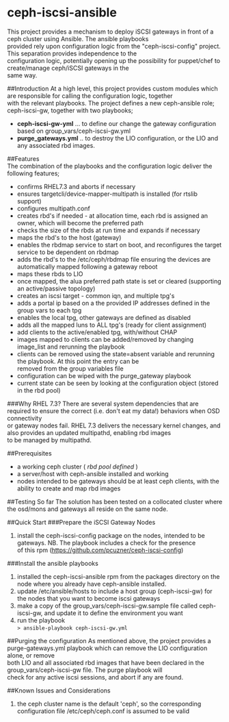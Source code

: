 # ceph-iscsi-ansible
This project provides a mechanism to deploy iSCSI gateways in front of a ceph cluster using Ansible. The ansible playbooks  
provided rely upon configuration logic from the "ceph-iscsi-config" project. This separation provides independence to the   
configuration logic, potentially opening up the possibility for puppet/chef to create/manage ceph/iSCSI gateways in the  
same way.  

##Introduction
At a high level, this project provides custom modules which are responsible for calling the configuration logic, together  
with the relevant playbooks. The project defines a new ceph-ansible role; ceph-iscsi-gw, together with two playbooks;  

- **ceph-iscsi-gw-yml** ... to define our change the gateway configuration based on group_vars/ceph-iscsi-gw.yml  
- **purge_gateways.yml** .. to destroy the LIO configuration, or the LIO and any associated rbd images.

##Features    
The combination of the playbooks and the configuration logic deliver the following features;  

- confirms RHEL7.3 and aborts if necessary  
- ensures targetcli/device-mapper-multipath is installed (for rtslib support)  
- configures multipath.conf  
- creates rbd's if needed - at allocation time, each rbd is assigned an owner, which will become the preferred path    
- checks the size of the rbds at run time and expands if necessary  
- maps the rbd's to the host (gateway)  
- enables the rbdmap service to start on boot, and reconfigures the target service to be dependent on rbdmap  
- adds the rbd's to the /etc/ceph/rbdmap file ensuring the devices are automatically mapped following a gateway reboot  
- maps these rbds to LIO  
- once mapped, the alua preferred path state is set or cleared (supporting an active/passive topology)    
- creates an iscsi target - common iqn, and multiple tpg's  
- adds a portal ip based on a the provided IP addresses defined in the group vars to each tpg  
- enables the local tpg, other gateways are defined as disabled  
- adds all the mapped luns to ALL tpg's (ready for client assignment)  
- add clients to the active/enabled tpg, with/without CHAP  
- images mapped to clients can be added/removed by changing image_list and rerunning the playbook  
- clients can be removed using the state=absent variable and rerunning the playbook. At this point the entry can be  
  removed from the group variables file
- configuration can be wiped with the purge_gateway playbook  
- current state can be seen by looking at the configuration object (stored in the rbd pool)  

###Why RHEL 7.3?
There are several system dependencies that are required to ensure the correct (i.e. don't eat my data!) behaviors when OSD connectivity  
or gateway nodes fail. RHEL 7.3 delivers the necessary kernel changes, and also provides an updated multipathd, enabling rbd images  
to be managed by multipathd.

##Prerequisites  
* a working ceph cluster ( *rbd pool defined* )
* a server/host with ceph-ansible installed and working
* nodes intended to be gateways should be at least ceph clients, with the ability to create and map rbd images  
  

##Testing So far
The solution has been tested on a collocated cluster where the osd/mons and gateways all reside on the same node.  

##Quick Start
###Prepare the iSCSI Gateway Nodes  
1. install the ceph-iscsi-config package on the nodes, intended to be gateways. NB. The playbook includes a check for the presence  
 of this rpm (https://github.com/pcuzner/ceph-iscsi-config)

###Install the ansible playbooks
1. installed the ceph-iscsi-ansible rpm from the packages directory on the node where you already have ceph-ansible installed.
2. update /etc/ansible/hosts to include a host group (ceph-iscsi-gw) for the nodes that you want to become iscsi gateways  
3. make a copy of the group_vars/ceph-iscsi-gw.sample file called ceph-iscsi-gw, and update it to define the environment you want  
4. run the playbook  
  ```> ansible-playbook ceph-iscsi-gw.yml```
  
##Purging the configuration
As mentioned above, the project provides a purge-gateways.yml playbook which can remove the LIO configuration alone, or remove   
both LIO and all associated rbd images that have been declared in the group_vars/ceph-iscsi-gw file. The purge playbook will  
check for any active iscsi sessions, and abort if any are found.
    
##Known Issues and Considerations  
1. the ceph cluster name is the default 'ceph', so the corresponding configuration file /etc/ceph/ceph.conf is assumed to be valid
